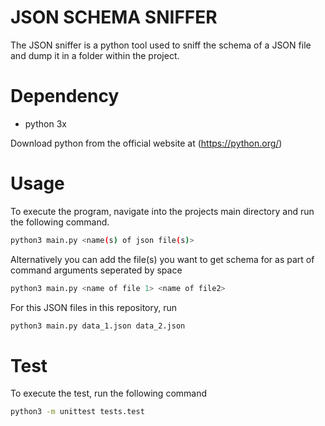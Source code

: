 

# JSON SCHEMA SNIFFER

The JSON sniffer is a python tool used to sniff the schema of a JSON file and dump it in a folder within the project.

# Dependency
- python 3x

Download python from the official website at (https://python.org/)

# Usage
To execute the program, navigate into the projects main directory and run the following command.

```bash
python3 main.py <name(s) of json file(s)>
```

Alternatively you can add the file(s) you want to get schema for as part of command arguments seperated by space

```bash
python3 main.py <name of file 1> <name of file2>
```

For this JSON files in this repository, run

```bash
python3 main.py data_1.json data_2.json
```

# Test

To execute the test, run the following command

```bash
python3 -m unittest tests.test
```
